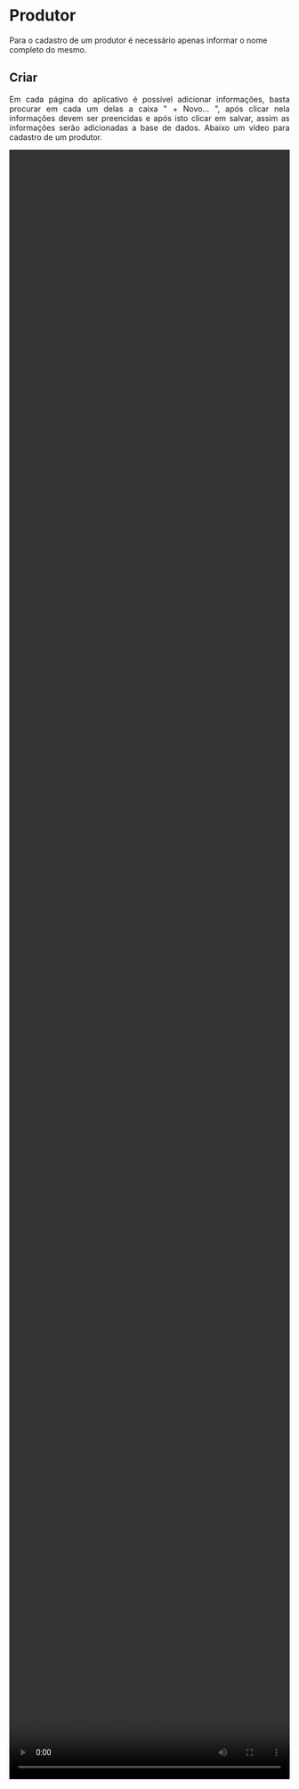 # Produtor

Para o cadastro de um produtor é necessário apenas informar o nome completo do mesmo.

## Criar

<p align="justify">
Em cada página do aplicativo é possível adicionar informações, basta procurar em cada um delas a caixa " + Novo... ", após clicar nela informações devem ser preencidas e após isto clicar em salvar, assim as informações serão adicionadas a base de dados. Abaixo um vídeo para cadastro de um produtor.
</p>

<video width="100%" height="75%" class="audioplayer" controls>
<source type="video/mp4" src=/criando_produtor.mp4></source>
Sem suporte para o vídeo
</video>